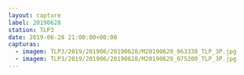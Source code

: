 ```yaml
---
layout: capture
label: 20190628
station: TLP3
date: 2019-06-28 21:00:00+00:00
capturas:
  - imagem: TLP3/2019/201906/20190628/M20190629_063338_TLP_3P.jpg
  - imagem: TLP3/2019/201906/20190628/M20190629_075200_TLP_3P.jpg
---
```

